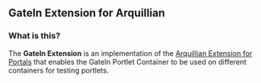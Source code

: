 ## GateIn Extension for Arquillian

### What is this?

The **GateIn Extension** is an implementation of the [Arquillian Extension for Portals](https://github.com/arquillian/arquillian-extension-portal)
that enables the GateIn Portlet Container to be used on different containers for testing portlets.
